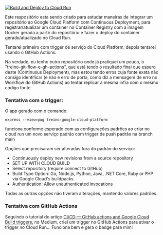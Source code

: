 [![Build and Deploy to Cloud Run](https://github.com/Giunossauro/treino-google-cloud-platform/actions/workflows/google-cloudrun-source.yml/badge.svg)](https://github.com/Giunossauro/treino-google-cloud-platform/actions/workflows/google-cloudrun-source.yml)

Este respositório esta sendo criado para estudar maneiras de integrar um repositório ao Google Cloud Platform com Continuous Deployment, para registrar/atualizar um container no Container Registry com a imagem Docker gerada a partir do repositório e fazer o deploy do container gerado/atualizado no Cloud Run.

Tentarei primeiro com trigger de serviço do Cloud Platform, depois tentarei usando o GitHub Actions.

Na verdade, eu tenho outro repositório onde já pratiquei um pouco, o "treino-git-flow-e-gh-actions", que está tendo o resultado final que espero deste (Continuous Deployment), mas estou tendo erros cuja fonte exata não consigo identificar (e não é erro de porta, como diz a mensagem de erro no Workflow do GitHub Actions) ao tentar replicar a mesma infra com o mesmo código fonte.

### Tentativa com o trigger:

O app gerado com o comando:

```express --view=pug treino-google-cloud-platform```

funciona conforme esperado com as configurações padrões ao criar no cloud run um novo serviço padrão com trigger de push padrão na branch main

Opções que precisaram ser alteradas fora do padrão do serviço:
- Continuously deploy new revisions from a source repository
- SET UP WITH CLOUD BUILD
- Select repository (require connect to GitHub)
- Build Type Option: Go, Node.js, Python, Java, .NET Core, Ruby or PHP via Google Cloud's buildpacks 
- Authentication: Allow unauthenticated invocations

Todas as outras opções não tiveram alterações, mantendo valores padrões.

### Tentativa com GitHub Actions

Seguindo o tutorial do artigo [CI/CD — GitHub actions and Google Cloud Build triggers](https://medium.com/devops-techable/github-actions-and-google-cloud-build-triggers-d55aceb96e68), no Medium, criei um trigger no GitHub Actions para ativar o trigger no Cloud Run... Funciona bem e gera o badge para mim!
